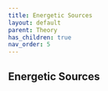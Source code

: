 ```yaml
---
title: Energetic Sources
layout: default
parent: Theory
has_children: true
nav_order: 5
---
```


## Energetic Sources
